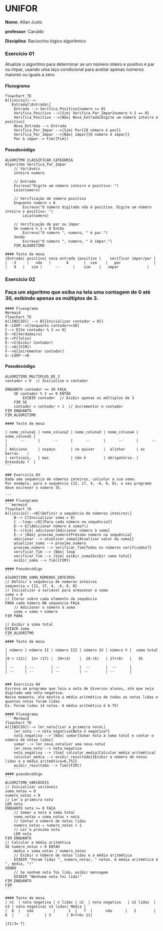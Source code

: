 # UNIFOR
**Nome**: Allan Justo

**professor**: Carubbi

**Disciplina**: Raciocínio lógico algorítmico
### Exercício 01 
Atualize o algoritmo para determinar se um número inteiro e positivo é par ou ímpar, usando uma laço condicional para aceitar apenas números maiores ou iguais a zero. 

#### Fluxograma
```mermaid
flowchart TD
A([inicio])--> 
   Entrada[\Entrada\]
    Entrada --> Verifica_Positivo{numero >= 0}
    Verifica_Positivo -->|Sim| Verifica_Par_Impar{numero % 2 == 0}
    Verifica_Positivo -->|Não| Nova_Entrada[Digite um número inteiro e positivo]
    Nova_Entrada --> Entrada
    Verifica_Par_Impar -->|Sim| Par{{O número é par}}
    Verifica_Par_Impar -->|Não| impar{{O número é ímpar}}
    Par & impar--> Fim([Fim])
```

#### Pseudocódigo 
```
ALGORITMO CLASSIFICAR_CATEGORIA
Algoritmo Verifica_Par_Impar
    // Variáveis
    inteiro numero
    
    // Entrada
    Escreva("Digite um número inteiro e positivo: ")
    Leia(numero)
    
    // Verificação de número positivo
    Enquanto numero < 0
        Escreva("O número digitado não é positivo. Digite um número inteiro e positivo: ")
        Leia(numero)
    
    // Verificação de par ou ímpar
    Se numero % 2 = 0 Então
        Escreva("O número ", numero, " é par.")
    Senão
        Escreva("O número ", numero, " é ímpar.")
    FIM_ALGORITIMO

#### Teste de mesa
|Entrada| positivo| nova entrada |positivo |	verificar impar/par | 
|  -3	  |   não   |	    8       |  sim    |   par               |
|   9   |	sim	|      --      |	sim    |   impar             |
```

### Exercício 02
### Faça um algoritmo que exiba na tela uma contagem de 0 até 30, exibindo apenas os múltiplos de 3.

```
#### Fluxograma
Mermaid
flowchart TD
A([INICIO]) --> B{{Inicializar contador = 0}}
B--LOOP-->C[enquanto contador<=30]
C--> D{Se contador % 3 == 0}
D-->E[Verdadeiro] 
D-->F[falso] 
E-->I(Exibir Contador)
I-->H([FIM])
F-->G[incrementar contador]
G--LOOP-->D
```

#### Pseudocódigo
```
ALGORITIMO_MULTIPLOS_DE_3
contador = 0  // Inicialize o contador

ENQUANTO contador <= 30 FAÇA
    SE contador % 3 == 0 ENTÃO
        EXIBIR contador  // Exibir apenas os múltiplos de 3
    FIM SE
    contador = contador + 1  // Incrementar o contador
FIM ENQUANTO
FIM_ALGORITIMO
```

````
#### Teste de mesa 

| nome_coluna1 | nome_coluna2 | nome_coluna3 | nome_coluna4 | nome_coluna5 | 
|      --      |      --      |      --      |      --      |      --      | 
| Adicione     | espaço       | se quiser    |  alinhar     | as barras    |
| verticais,   | mas          | não é        | obrigatório. | Entendido ?  |
```

### Exercício 03 
Dada uma sequência de números inteiros, calcular a sua soma. 
Por exemplo, para a sequência {12, 17, 4, -6, 8, 0}, o seu programa deve escrever o número 35.

```
#### Fluxograma
```mermaid
flowchart TD
A([inicio])-->B[\Definir a sequência de números inteiros\]
    B--> C[Inicializar soma = 0]
    C --loop-->D[[Para cada número na sequência]]
    D--> E[\Adicionar número à soma?\]
    E-->|Sim| adicionar[Adicionar número à soma]
    E--> |Não| proximo_numero[Próximo número na sequência]
    adicionar --> atualizar_soma{{Atualizar valor da soma}}
    atualizar_soma --> proximo_numero
    proximo_numero --> verificar_fim{Todos os números verificados?}
    verificar_fim --> |Não| loop
    verificar_fim --> |Sim| exibir_soma[Exibir soma total]
    exibir_soma --> fim([FIM])

#### Pseudocódigo 
```
AlGORITIMO_SOMA_NÚMEROS_INTEIROS
// Definir a sequência de números inteiros
sequencia = {12, 17, 4, -6, 8, 0}
// Inicializar a variável para armazenar a soma
soma = 0
// Iterar sobre cada elemento da sequência
PARA cada número NA sequencia FAÇA
    // Adicionar o número à soma
    soma = soma + número
FIM PARA

// Exibir a soma total
EXIBIR soma
FIM_ALGORITMO
```
#### Teste de mesa

| número | número II | número III | número IV | número V |  soma total |
|0 + (12)|  12+ (17) |  29+(4)    |  29-(6)   | 27+(8)   |   35        |
| --     | --        | --         |  --       |  --      |
| --     | --        | --         | --        | --       |        


### Exercício 04
Escreva um programa que leia a nota de diversos alunos, até que seja digitada uma nota negativa. 
Nesse momento, ele mostra a média aritmética de todas as notas lidas e quantas notas foram lidas. 
Ex. Foram lidas 14 notas. A média aritmética é 6.75!

#### Fluxograma
````Mermaid
flowchart TD
A([INICIO])--> ler_nota[\Ler a primeira nota\]
    ler_nota --> nota_negativa{Nota é negativa?}
    nota_negativa --> |Não| somar[Somar nota à soma total e contar o número de notas lidas]
    somar --> ler_nova_nota[Ler uma nova nota]
    ler_nova_nota --> nota_negativa
    nota_negativa --> |Sim| calcular_media[Calcular média aritmética]
    calcular_media --> exibir_resultado{{Exibir o número de notas lidas e a média aritmética=6,75}}
    exibir_resultado --> fim([FIM])
    ```
#### pseudocódigo
```
ALGORITIMO_VARIÁVEIS 
// Inicializar variáveis
soma_notas = 0
numero_notas = 0
// Ler a primeira nota
LER nota
ENQUANTO nota >= 0 FAÇA
    // Somar a nota à soma total
    soma_notas = soma_notas + nota
    // Contar o número de notas lidas
    numero_notas = numero_notas + 1
    // Ler a próxima nota
    LER nota
FIM ENQUANTO
// Calcular a média aritmética
SE numero_notas > 0 ENTAO
    media = soma_notas / numero_notas
    // Exibir o número de notas lidas e a média aritmética
    EXIBIR "Foram lidas ", numero_notas, " notas. A média aritmética é ", media, "!"
SENÃO
    // Se nenhum nota foi lida, exibir mensagem
    EXIBIR "Nenhuma nota foi lida!"
FIM_ENQUANTO
FIM
```

#### Teste de mesa 
| n1  | nota negativa | n lidas | n2  | nota negativa   | n2 lidas  | n3 | nota negativa| n3 lidas| Média |
|  8  |   não         |      1  |   7  |      não      |   2        | 6  |     -1       | 3       | 8+7+6= 21|
                                                                                                  |21/3= 7|

